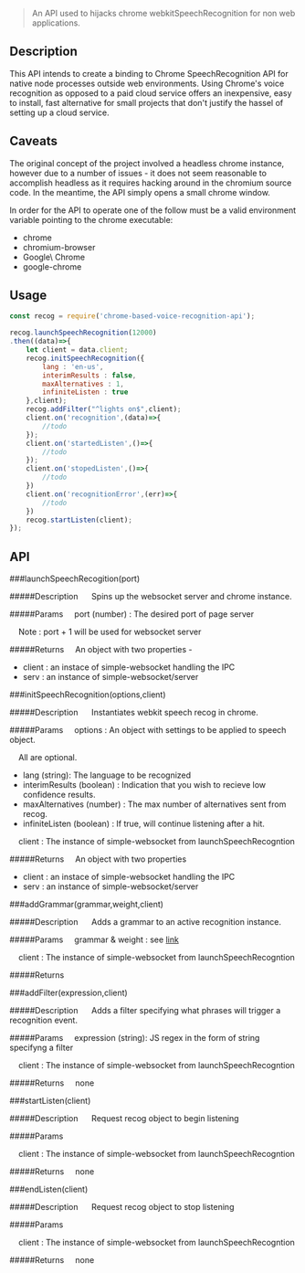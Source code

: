 >An API used to hijacks chrome webkitSpeechRecognition for non web applications.

## Description
This API intends to create a binding to Chrome SpeechRecognition API for native node processes outside web environments. Using Chrome's voice recognition as opposed to a paid cloud service offers an inexpensive, easy to install, fast alternative for small projects that don't justify the hassel of setting up a cloud service.

## Caveats
The original concept of the project involved a headless chrome instance, however due to a number of issues - it does not seem reasonable to accomplish headless as it requires hacking around in the chromium source code. In the meantime, the API simply opens a small chrome window.

In order for the API to operate one of the follow must be a valid environment variable pointing to the chrome executable:

- chrome
- chromium-browser
- Google\ Chrome
- google-chrome

## Usage

```javascript
const recog = require('chrome-based-voice-recognition-api');

recog.launchSpeechRecognition(12000)
.then((data)=>{
	let client = data.client;
	recog.initSpeechRecognition({
		lang : 'en-us',
		interimResults : false,
		maxAlternatives : 1,
		infiniteListen : true
	},client);
	recog.addFilter("^lights on$",client);
	client.on('recognition',(data)=>{
		//todo
	});
	client.on('startedListen',()=>{
		//todo
	});
	client.on('stopedListen',()=>{
		//todo
	})
	client.on('recognitionError',(err)=>{
		//todo
	})
	recog.startListen(client);
});
```


## API

###launchSpeechRecogition(port)

#####Description
&nbsp;&nbsp;&nbsp;&nbsp; Spins up the websocket server and chrome instance.

#####Params
&nbsp;&nbsp;&nbsp;&nbsp;port (number) : The desired port of page server

&nbsp;&nbsp;&nbsp;&nbsp;Note : port + 1 will be used for websocket server

#####Returns 
&nbsp;&nbsp;&nbsp;&nbsp;An object with two properties -

- client : an instace of simple-websocket handling the IPC
- serv :  an instance of simple-websocket/server


###initSpeechRecognition(options,client) 


#####Description
&nbsp;&nbsp;&nbsp;&nbsp; Instantiates webkit speech recog in chrome. 

#####Params
&nbsp;&nbsp;&nbsp;&nbsp;options : An object with settings to be applied to speech object.

&nbsp;&nbsp;&nbsp;&nbsp;All are optional.

- lang (string): The language to be recognized
- interimResults (boolean) : Indication that you wish to recieve low confidence results.
- maxAlternatives (number) : The max number of alternatives sent from recog.
- infiniteListen (boolean) : If true, will continue listening after a hit.




&nbsp;&nbsp;&nbsp;&nbsp;client : The instance of simple-websocket from launchSpeechRecogntion



#####Returns 
&nbsp;&nbsp;&nbsp;&nbsp;An object with two properties

- client : an instace of simple-websocket handling the IPC
- serv :  an instance of simple-websocket/server

###addGrammar(grammar,weight,client)

#####Description
&nbsp;&nbsp;&nbsp;&nbsp; Adds a grammar to an active recognition instance.

#####Params
&nbsp;&nbsp;&nbsp;&nbsp;grammar & weight : see [link](https://developer.mozilla.org/en-US/docs/Web/API/SpeechRecognition/grammars) 

&nbsp;&nbsp;&nbsp;&nbsp;client : The instance of simple-websocket from launchSpeechRecogntion

#####Returns 
&nbsp;&nbsp;&nbsp;&nbsp;

###addFilter(expression,client)

#####Description
&nbsp;&nbsp;&nbsp;&nbsp; Adds a filter specifying what phrases will trigger a recognition event.

#####Params
&nbsp;&nbsp;&nbsp;&nbsp;expression (string): JS regex in the form of string specifyng a filter

&nbsp;&nbsp;&nbsp;&nbsp;client : The instance of simple-websocket from launchSpeechRecogntion

#####Returns 
&nbsp;&nbsp;&nbsp;&nbsp;none

###startListen(client)

#####Description
&nbsp;&nbsp;&nbsp;&nbsp; Request recog object to begin listening

#####Params

&nbsp;&nbsp;&nbsp;&nbsp;client : The instance of simple-websocket from launchSpeechRecogntion

#####Returns 
&nbsp;&nbsp;&nbsp;&nbsp;none


###endListen(client)

#####Description
&nbsp;&nbsp;&nbsp;&nbsp; Request recog object to stop listening

#####Params

&nbsp;&nbsp;&nbsp;&nbsp;client : The instance of simple-websocket from launchSpeechRecogntion

#####Returns 
&nbsp;&nbsp;&nbsp;&nbsp;none






